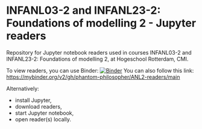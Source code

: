 # INFANL03-2 and INFANL23-2: Foundations of modelling 2 - Jupyter readers

Repository for Jupyter notebook readers used in courses INFANL03-2 and INFANL23-2: Foundations of modelling 2, at Hogeschool Rotterdam, CMI.

To view readers, you can use Binder: [![Binder](https://mybinder.org/badge_logo.svg)](https://mybinder.org/v2/gh/phantom-philosopher/ANL2-readers/main)
You can also follow this link: https://mybinder.org/v2/gh/phantom-philosopher/ANL2-readers/main

Alternatively:
- install Jupyter,
- download readers,
- start Jupyter notebook, 
- open reader(s) locally.
